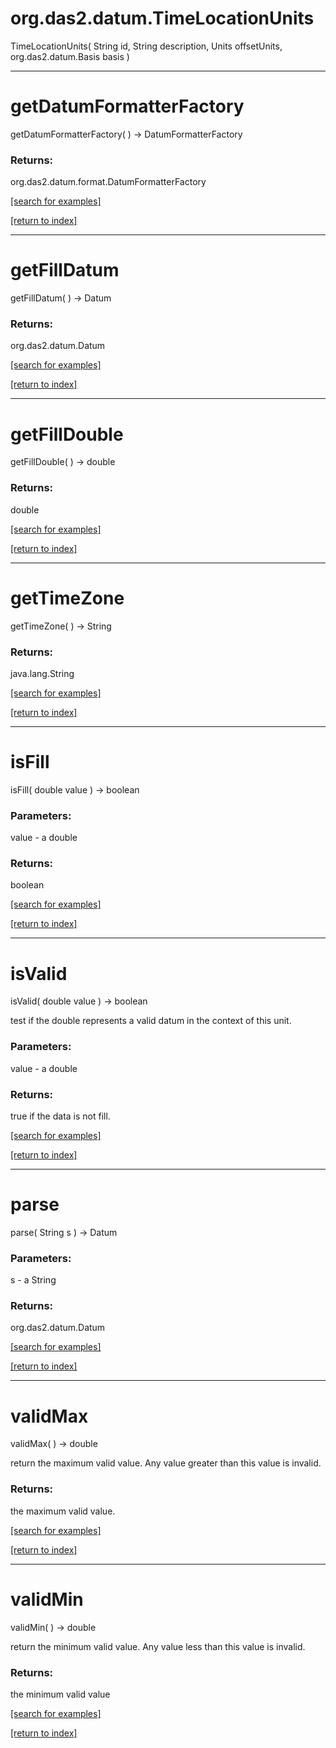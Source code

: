 # org.das2.datum.TimeLocationUnits
TimeLocationUnits( String id, String description, Units offsetUnits, org.das2.datum.Basis basis )


***
<a name="getDatumFormatterFactory"></a>
# getDatumFormatterFactory
getDatumFormatterFactory(  ) &rarr; DatumFormatterFactory



### Returns:
org.das2.datum.format.DatumFormatterFactory


<a href="https://github.com/autoplot/dev/search?q=getDatumFormatterFactory&unscoped_q=getDatumFormatterFactory">[search for examples]</a>

<a href="https://github.com/autoplot/documentation/blob/master/javadoc/index-all.md">[return to index]</a>

***
<a name="getFillDatum"></a>
# getFillDatum
getFillDatum(  ) &rarr; Datum



### Returns:
org.das2.datum.Datum


<a href="https://github.com/autoplot/dev/search?q=getFillDatum&unscoped_q=getFillDatum">[search for examples]</a>

<a href="https://github.com/autoplot/documentation/blob/master/javadoc/index-all.md">[return to index]</a>

***
<a name="getFillDouble"></a>
# getFillDouble
getFillDouble(  ) &rarr; double



### Returns:
double


<a href="https://github.com/autoplot/dev/search?q=getFillDouble&unscoped_q=getFillDouble">[search for examples]</a>

<a href="https://github.com/autoplot/documentation/blob/master/javadoc/index-all.md">[return to index]</a>

***
<a name="getTimeZone"></a>
# getTimeZone
getTimeZone(  ) &rarr; String



### Returns:
java.lang.String


<a href="https://github.com/autoplot/dev/search?q=getTimeZone&unscoped_q=getTimeZone">[search for examples]</a>

<a href="https://github.com/autoplot/documentation/blob/master/javadoc/index-all.md">[return to index]</a>

***
<a name="isFill"></a>
# isFill
isFill( double value ) &rarr; boolean



### Parameters:
value - a double

### Returns:
boolean


<a href="https://github.com/autoplot/dev/search?q=isFill&unscoped_q=isFill">[search for examples]</a>

<a href="https://github.com/autoplot/documentation/blob/master/javadoc/index-all.md">[return to index]</a>

***
<a name="isValid"></a>
# isValid
isValid( double value ) &rarr; boolean

test if the double represents a valid datum in the context of this unit.

### Parameters:
value - a double

### Returns:
true if the data is not fill.

<a href="https://github.com/autoplot/dev/search?q=isValid&unscoped_q=isValid">[search for examples]</a>

<a href="https://github.com/autoplot/documentation/blob/master/javadoc/index-all.md">[return to index]</a>

***
<a name="parse"></a>
# parse
parse( String s ) &rarr; Datum



### Parameters:
s - a String

### Returns:
org.das2.datum.Datum


<a href="https://github.com/autoplot/dev/search?q=parse&unscoped_q=parse">[search for examples]</a>

<a href="https://github.com/autoplot/documentation/blob/master/javadoc/index-all.md">[return to index]</a>

***
<a name="validMax"></a>
# validMax
validMax(  ) &rarr; double

return the maximum valid value.  Any value greater than this value is invalid.

### Returns:
the maximum valid value.

<a href="https://github.com/autoplot/dev/search?q=validMax&unscoped_q=validMax">[search for examples]</a>

<a href="https://github.com/autoplot/documentation/blob/master/javadoc/index-all.md">[return to index]</a>

***
<a name="validMin"></a>
# validMin
validMin(  ) &rarr; double

return the minimum valid value.  Any value less than this value is invalid.

### Returns:
the minimum valid value

<a href="https://github.com/autoplot/dev/search?q=validMin&unscoped_q=validMin">[search for examples]</a>

<a href="https://github.com/autoplot/documentation/blob/master/javadoc/index-all.md">[return to index]</a>

